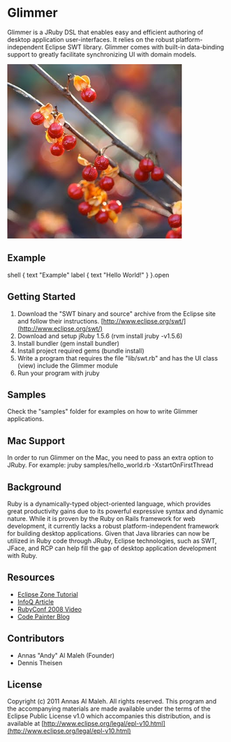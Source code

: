 Glimmer
===
Glimmer is a JRuby DSL that enables easy and efficient authoring of desktop application user-interfaces. It relies on the robust platform-independent Eclipse SWT library. Glimmer comes with built-in data-binding support to greatly facilitate synchronizing UI with domain models.

![Glimmer](https://github.com/AndyObtiva/glimmer/raw/master/images/Bitter-sweet.jpg)

Example
---
  shell {
    text "Example"
    label {
      text "Hello World!"
    }
  }.open

Getting Started
---
1. Download the "SWT binary and source" archive from the Eclipse site and follow their instructions.
   [http://www.eclipse.org/swt/](http://www.eclipse.org/swt/)
2. Download and setup jRuby 1.5.6 (rvm install jruby -v1.5.6)
3. Install bundler (gem install bundler)
4. Install project required gems (bundle install)
5. Write a program that requires the file "lib/swt.rb" and has the UI class (view) include the Glimmer module
6. Run your program with jruby

Samples
---
Check the "samples" folder for examples on how to write Glimmer applications.

Mac Support
---
In order to run Glimmer on the Mac, you need to pass an extra option to JRuby. For example:
jruby samples/hello_world.rb -XstartOnFirstThread

Background
---
Ruby is a dynamically-typed object-oriented language, which provides great productivity gains due to its powerful expressive syntax and dynamic nature. While it is proven by the Ruby on Rails framework for web development, it currently lacks a robust platform-independent framework for building desktop applications. Given that Java libraries can now be utilized in Ruby code through JRuby, Eclipse technologies, such as SWT, JFace, and RCP can help fill the gap of desktop application development with Ruby.

Resources
---
* [Eclipse Zone Tutorial](http://eclipse.dzone.com/articles/an-introduction-glimmer)
* [InfoQ Article](http://www.infoq.com/news/2008/02/glimmer-jruby-swt)
* [RubyConf 2008 Video](http://rubyconf2008.confreaks.com/desktop-development-with-glimmer.html)
* [Code Painter Blog](http://andymaleh.blogspot.com/search/label/Glimmer)

Contributors
---
* Annas "Andy" Al Maleh (Founder)
* Dennis Theisen

License
---
Copyright (c) 2011 Annas Al Maleh.
All rights reserved. This program and the accompanying materials
are made available under the terms of the Eclipse Public License v1.0
which accompanies this distribution, and is available at
[http://www.eclipse.org/legal/epl-v10.html](http://www.eclipse.org/legal/epl-v10.html)
